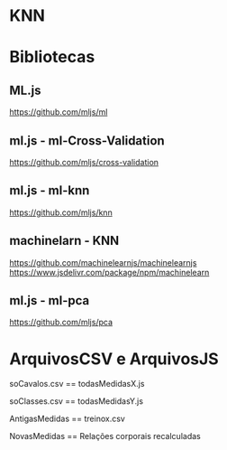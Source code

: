 # KNN

# Bibliotecas
## ML.js
https://github.com/mljs/ml

## ml.js - ml-Cross-Validation
https://github.com/mljs/cross-validation

## ml.js - ml-knn
https://github.com/mljs/knn

## machinelarn - KNN
https://github.com/machinelearnjs/machinelearnjs
https://www.jsdelivr.com/package/npm/machinelearn

## ml.js - ml-pca
https://github.com/mljs/pca

# ArquivosCSV e ArquivosJS
soCavalos.csv == todasMedidasX.js

soClasses.csv == todasMedidasY.js

AntigasMedidas == treinox.csv

NovasMedidas == Relações corporais recalculadas
